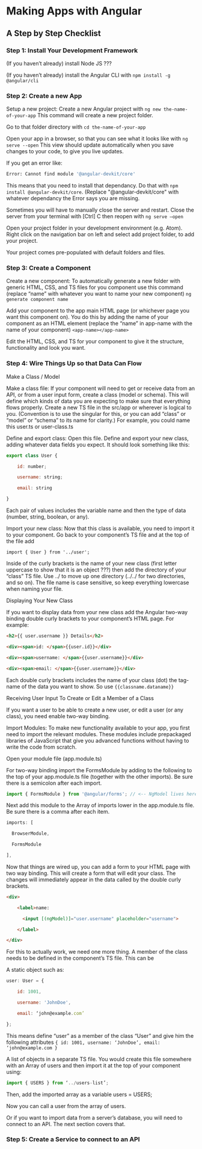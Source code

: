 # Making Apps with Angular 

## A Step by Step Checklist 

### Step 1: Install Your Development Framework 

(If you haven’t already) install Node JS ??? 

(If you haven’t already) install the Angular CLI with `npm install -g @angular/cli` 

### Step 2: Create a new App 

Setup a new project: Create a new Angular project with `ng new the-name-of-your-app` This command will create a new project folder. 

Go to that folder directory with `cd the-name-of-your-app` 

Open your app in a browser, so that you can see what it looks like with `ng serve --open` This view should update automatically when you save changes to your code, to give you live updates.

If you get an error like: 
```sh
Error: Cannot find module '@angular-devkit/core'
``` 
This means that you need to install that dependancy. Do that with `npm install @angular-devkit/core`. (Replace "@angular-devkit/core" with whatever dependancy the Error says you are missing.

Sometimes you will have to manually close the server and restart. Close the server from your terminal with [Ctrl] C then reopen with `ng serve –open` 

Open your project folder in your development environment (e.g. Atom). Right click on the navigation bar on left and select add project folder, to add your project. 

Your project comes pre-populated with default folders and files. 

### Step 3: Create a Component 

Create a new component: To automatically generate a new folder with generic HTML, CSS, and TS files for you component use this command (replace “name” with whatever you want to name your new component) `ng generate component name`  

Add your component to the app main HTML page (or whichever page you want this component on). You do this by adding the name of your component as an HTML element (replace the “name” in app-name with the name of your component) `<app-name></app-name>` 

Edit the HTML, CSS, and TS for your component to give it the structure, functionality and look you want. 

### Step 4: Wire Things Up so that Data Can Flow 

Make a Class / Model 

Make a class file: If your component will need to get or receive data from an API, or from a user input form, create a class (model or schema). This will define which kinds of data you are expecting to make sure that everything flows properly. Create a new TS file in the src/app or wherever is logical to you. (Convention is to use the singular for this, or you can add “class” or “model” or “schema” to its name for clarity.) For example, you could name this user.ts or user-class.ts 

Define and export class: Open this file. Define and export your new class, adding whatever data fields you expect. It should look something like this: 

```js
export class User { 

    id: number; 

    username: string; 

    email: string 

}
```

Each pair of values includes the variable name and then the type of data (number, string, boolean, or any). 

Import your new class: Now that this class is available, you need to import it to your component. Go back to your component’s TS file and at the top of the file add  

`import { User } from '../user';` 

Inside of the curly brackets is the name of your new class (first letter uppercase to show that it is an object ???) then add the directory of your “class” TS file. Use ../ to move up one directory (../../ for two directories, and so on). The file name is case sensitive, so keep everything lowercase when naming your file.  

Displaying Your New Class 

If you want to display data from your new class add the Angular two-way binding double curly brackets to your component’s HTML page. For example:

```HTML
<h2>{{ user.username }} Details</h2>  

<div><span>id: </span>{{user.id}}</div>  

<div><span>username: </span>{{user.username}}</div> 

<div><span>email: </span>{{user.username}}</div> 
```

Each double curly brackets includes the name of your class (dot) the tag-name of the data you want to show. So use `{{classname.dataname}}` 

Receiving User Input To Create or Edit a Member of a Class 

If you want a user to be able to create a new user, or edit a user (or any class), you need enable two-way binding. 

Import Modules: To make new functionality available to your app, you first need to import the relevant modules. These modules include prepackaged libraries of JavaScript that give you advanced functions without having to write the code from scratch. 

Open your module file (app.module.ts) 

For two-way binding import the FormsModule by adding to the following to the top of your app.module.ts file (together with the other imports). Be sure there is a semicolon after each import. 

```js
import { FormsModule } from '@angular/forms'; // <-- NgModel lives here 
```
Next add this module to the Array of imports lower in the app.module.ts file. Be sure there is a comma after each item. 
```js
imports: [ 

  BrowserModule, 

  FormsModule 

],
```

Now that things are wired up, you can add a form to your HTML page with two way binding. This will create a form that will edit your class. The changes will immediately appear in the data called by the double curly brackets. 

```HTML
<div> 

    <label>name: 

      <input [(ngModel)]="user.username" placeholder="username"> 

    </label> 

</div> 
```

For this to actually work, we need one more thing. A member of the class needs to be defined in the component’s TS file. This can be  

A static object such as:

```js
user: User = {  

    id: 1001,  

    username: 'JohnDoe', 

    email: ‘john@example.com’  

};
```

This means define “user” as a member of the class “User” and give him the following attributes `{ id: 1001, username: ‘JohnDoe’, email: ‘john@example.com }` 

A list of objects in a separate TS file. You would create this file somewhere with an Array of users and then import it at the top of your component using:  

```js
import { USERS } from ‘../users-list’; 
```

Then, add the imported array as a variable users = USERS; 

Now you can call a user from the array of users. 

Or if you want to import data from a server’s database, you will need to connect to an API. The next section covers that. 

### Step 5: Create a Service to connect to an API 
